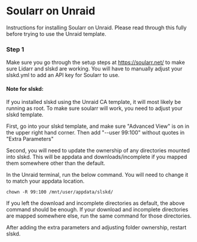 # Soularr on Unraid
Instructions for installing Soularr on Unraid. Please read through this fully before trying to use the Unraid template.

### Step 1

Make sure you go through the setup steps at https://soularr.net/ to make sure Lidarr and slskd are working. You will have to manually adjust your slskd.yml to add an API key for Soularr to use. 

#### Note for slskd:

If you installed slskd using the Unraid CA template, it will most likely be running as root. To make sure soularr will work, you need to adjust your slskd template.

First, go into your slskd template, and make sure "Advanced View" is on in the upper right hand corner. Then add "--user 99:100" without quotes in "Extra Parameters"

Second, you will need to update the ownership of any directories mounted into slskd. This will be appdata and downloads/incomplete if you mapped them somewhere other than the default.

In the Unraid terminal, run the below command. You will need to change it to match your appdata location.

    chown -R 99:100 /mnt/user/appdata/slskd/

If you left the download and incomplete directories as default, the above command should be enough. If your download and incomplete directories are mapped somewhere else, run the same command for those directories. 

After adding the extra parameters and adjusting folder ownership, restart slskd.
